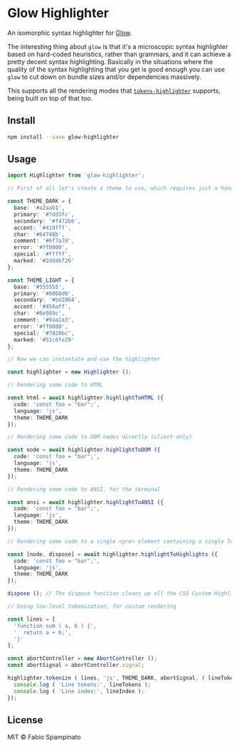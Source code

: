 # Glow Highlighter

An isomorphic syntax highlighter for [Glow](https://nuejs.org/blog/introducing-glow/).

The interesting thing about `glow` is that it's a microscopic syntax highlighter based on hard-coded heuristics, rather than grammars, and it can achieve a pretty decent syntax highlighting. Basically in the situations where the quality of the syntax highlighting that you get is good enough you can use `glow` to cut down on bundle sizes and/or dependencies massively.

This supports all the rendering modes that [`tokens-highlighter`](https://github.com/fabiospampinato/tokens-highlighter) supports, being built on top of that too.

## Install

```sh
npm install --save glow-highlighter
```

## Usage

```ts
import Highlighter from 'glow-highlighter';

// First of all let's create a theme to use, which requires just a handful of colors

const THEME_DARK = {
  base: '#a2aab1',
  primary: '#7dd3fc',
  secondary: '#f472b6',
  accent: '#419fff',
  char: '#64748b',
  comment: '#6f7a7d',
  error: '#ff0000',
  special: '#fffff',
  marked: '#2dd4bf26'
};

const THEME_LIGHT = {
  base: '#555555',
  primary: '#0068d6',
  secondary: '#bd2864',
  accent: '#456aff',
  char: '#8e989c',
  comment: '#9aa1a3',
  error: '#ff0000',
  special: '#7820bc',
  marked: '#51c6fe29'
};

// Now we can instantate and use the highlighter

const highlighter = new Highlighter ();

// Rendering some code to HTML

const html = await highlighter.highlightToHTML ({
  code: 'const foo = "bar";',
  language: 'js',
  theme: THEME_DARK
});

// Rendering some code to DOM nodes directly (client-only)

const node = await highlighter.highlightToDOM ({
  code: 'const foo = "bar";',
  language: 'js',
  theme: THEME_DARK
});

// Rendering some code to ANSI, for the terminal

const ansi = await highlighter.highlightToANSI ({
  code: 'const foo = "bar";',
  language: 'js',
  theme: THEME_DARK
});

// Rendering some code to a single <pre> element containing a single Text node (client-only)

const [node, dispose] = await highlighter.highlightToHighlights ({
  code: 'const foo = "bar";',
  language: 'js',
  theme: THEME_DARK
});

dispose (); // The dispose function cleans up all the CSS Custom Highlights, allowing the nodes to be garbage collected

// Doing low-level tokenization, for custom rendering

const lines = [
  'function sum ( a, b ) {',
  '  return a + b;',
  '}'
];

const abortController = new AbortController ();
const abortSignal = abortController.signal;

highlighter.tokenize ( lines, 'js', THEME_DARK, abortSignal, ( lineTokens, lineIndex ) => {
  console.log ( 'Line tokens:', lineTokens );
  console.log ( 'Line index:', lineIndex );
});
```

## License

MIT © Fabio Spampinato
